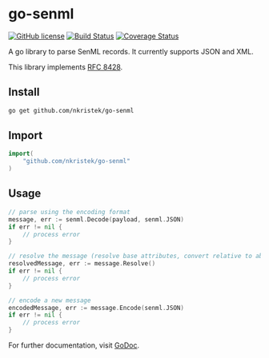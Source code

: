 # go-senml

[![GitHub license](https://img.shields.io/github/license/nkristek/go-senml.svg)](https://github.com/nkristek/go-senml/blob/master/LICENSE)
[![Build Status](https://travis-ci.com/nkristek/go-senml.svg?branch=master)](https://travis-ci.com/nkristek/go-senml)
[![Coverage Status](https://coveralls.io/repos/github/nkristek/go-senml/badge.svg?branch=master)](https://coveralls.io/github/nkristek/go-senml?branch=master)

A go library to parse SenML records. It currently supports JSON and XML.

This library implements [RFC 8428](https://tools.ietf.org/rfc/rfc8428.txt).

## Install
```sh
go get github.com/nkristek/go-senml
```

## Import
```go
import(
	"github.com/nkristek/go-senml"
)
```

## Usage
```go
// parse using the encoding format
message, err := senml.Decode(payload, senml.JSON)
if err != nil {
	// process error
}

// resolve the message (resolve base attributes, convert relative to absolute time etc.)
resolvedMessage, err := message.Resolve()
if err != nil {
	// process error
}

// encode a new message
encodedMessage, err := message.Encode(senml.JSON)
if err != nil {
	// process error
}
```

For further documentation, visit [GoDoc](http://godoc.org/github.com/nkristek/go-senml).
